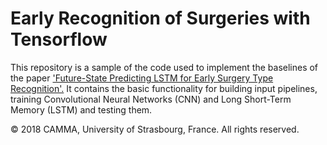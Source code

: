 # Early Recognition of Surgeries with Tensorflow

This repository is a sample of the code used to implement the baselines of the paper ['Future-State Predicting LSTM for Early Surgery Type Recognition'.](https://arxiv.org/abs/1811.11727)
It contains the basic functionality for building input pipelines, training Convolutional Neural Networks (CNN) and Long Short-Term Memory (LSTM) and testing them.

 <div class="footer">
        &copy; 2018 CAMMA, University of Strasbourg, France. All rights reserved.
 </div>
